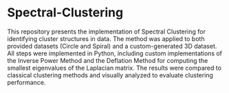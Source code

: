 # Spectral-Clustering

This repository presents the implementation of Spectral Clustering for identifying cluster structures in data. The method was applied to both provided datasets (Circle and Spiral) and a custom-generated 3D dataset. All steps were implemented in Python, including custom implementations of the Inverse Power Method and the Deflation Method for computing the smallest eigenvalues of the Laplacian matrix. The results were compared to classical clustering methods and visually analyzed to evaluate clustering performance.
